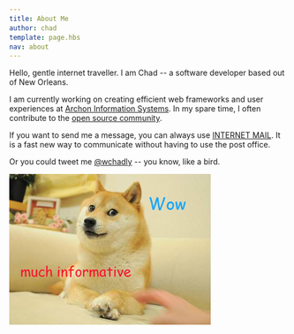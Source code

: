 ```yaml
---
title: About Me
author: chad
template: page.hbs
nav: about
---
```


Hello, gentle internet traveller. I am Chad -- a software developer based out of New Orleans.

I am currently working on creating efficient web frameworks and user experiences at [Archon Information Systems](http://archoninfosys.com/). In my spare time, I often contribute to the [open source community](https://github.com/chadly).

If you want to send me a message, you can always use [INTERNET MAIL](mailto:blog@chadly.net). It is a fast new way to communicate without having to use the post office.

Or you could tweet me [@wchadly](https://twitter.com/wchadly) -- you know, like a bird.

![Doge](doge.jpg "much informative")